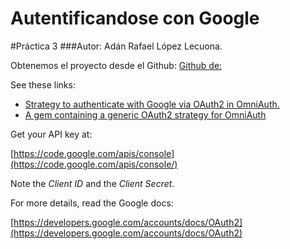 # Autentificandose con Google

#Práctica 3
###Autor: Adán Rafael López Lecuona.

Obtenemos el proyecto desde el Github:
[Github de:](https://github.com/crguezl/omniauth-google-oauth2-sample)

See these links:

* [Strategy to authenticate with Google via OAuth2 in OmniAuth.](https://github.com/zquestz/omniauth-google-oauth2)
* [A gem containing a generic OAuth2 strategy for OmniAuth](https://github.com/intridea/omniauth-oauth2) 

Get your API key at: 

[https://code.google.com/apis/console](https://code.google.com/apis/console/)

Note the *Client ID* and the *Client Secret*.

For more details, read the Google docs: 

[https://developers.google.com/accounts/docs/OAuth2](https://developers.google.com/accounts/docs/OAuth2)
